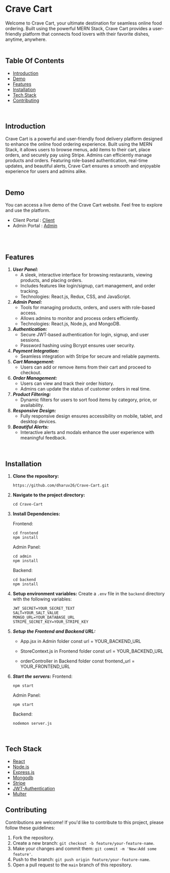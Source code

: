 # Crave Cart
Welcome to Crave Cart, your ultimate destination for seamless online food ordering. Built using the powerful MERN Stack, Crave Cart provides a user-friendly platform that connects food lovers with their favorite dishes, anytime, anywhere.
<br/>
<br/>

## Table Of Contents
- [Introduction](#introduction)
- [Demo](#demo)
- [Features](#features)
- [Installation](#installation)
- [Tech Stack](#tech-stack)
- [Contributing](#contributing)
<br/>

## Introduction

Crave Cart is a powerful and user-friendly food delivery platform designed to enhance the online food ordering experience. Built using the MERN Stack, it allows users to browse menus, add items to their cart, place orders, and securely pay using Stripe. Admins can efficiently manage products and orders. Featuring role-based authentication, real-time updates, and beautiful alerts, Crave Cart ensures a smooth and enjoyable experience for users and admins alike.
<br/>
<br />

## Demo

You can access a live demo of the Crave Cart website. Feel free to explore and use the platform.<br />
   - Client Portal : [Client](http://ec2-13-60-167-207.eu-north-1.compute.amazonaws.com:8080/)<br />
   - Admin Portal : [Admin](http://ec2-13-60-167-207.eu-north-1.compute.amazonaws.com:8081/)
<br />
<br />

## Features
1. ***User Panel:***
   - A sleek, interactive interface for browsing restaurants, viewing products, and placing orders.
   - Includes features like login/signup, cart management, and order tracking.
   - Technologies: React.js, Redux, CSS, and JavaScript.
2. ***Admin Panel:***
   - Tools for managing products, orders, and users with role-based access.
   - Allows admins to monitor and process orders efficiently.
   - Technologies: React.js, Node.js, and MongoDB.
3. ***Authentication:***
   - Secure JWT-based authentication for login, signup, and user sessions.
   - Password hashing using Bcrypt ensures user security.
4. ***Payment Integration:***
   - Seamless integration with Stripe for secure and reliable payments.
5. ***Cart Management:***
   - Users can add or remove items from their cart and proceed to checkout.
6. ***Order Management:***
   - Users can view and track their order history.
   - Admins can update the status of customer orders in real time.
7. ***Product Filtering:***
   - Dynamic filters for users to sort food items by category, price, or availability.
8. ***Responsive Design:***
   - Fully responsive design ensures accessibility on mobile, tablet, and desktop devices.
9. ***Beautiful Alerts:***
   - Interactive alerts and modals enhance the user experience with meaningful feedback.
<br />

## Installation

1. **Clone the repository:**
     
     ```
     https://github.com/dharuv26/Crave-Cart.git
     ```
2. **Navigate to the project directory:**
     
     ```
     cd Crave-Cart
     ```
3. **Install Dependencies:**

   Frontend:
   ```
   cd frontend
   npm install
   ```
   Admin Panel:
   ```
   cd admin
   npm install
   ```
   Backend:
   ```
   cd backend
   npm install
   ```
4. **Setup environment variables:**
   Create a `.env` file in the `backend` directory with the following variables:
   ```
   JWT_SECRET=YOUR_SECRET_TEXT
   SALT=YOUR_SALT_VALUE
   MONGO_URL=YOUR_DATABASE_URL
   STRIPE_SECRET_KEY=YOUR_STRIPE_KEY
   ```
5. ***Setup the Frontend and Backend URL:***
    - App.jsx in Admin folder
        const url = YOUR_BACKEND_URL
     
    - StoreContext.js in Frontend folder
        const url = YOUR_BACKEND_URL
  
    - orderController in Backend folder
        const frontend_url = YOUR_FRONTEND_URL
6. ***Start the servers:***
    Frontend:
   ```
   npm start
   ```
   Admin Panel:
   ```
   npm start
   ```
   Backend:
   ```
   nodemon server.js
   ```
<br />

## Tech Stack
* [React](https://reactjs.org/)
* [Node.js](https://nodejs.org/en)
* [Express.js](https://expressjs.com/)
* [Mongodb](https://www.mongodb.com/)
* [Stripe](https://stripe.com/)
* [JWT-Authentication](https://jwt.io/introduction)
* [Multer](https://www.npmjs.com/package/multer)

## Contributing

  Contributions are welcome! If you'd like to contribute to this project, please follow these     guidelines:

  1. Fork the repository.
  2. Create a new branch: ```git checkout -b feature/your-feature-name```.
  3. Make your changes and commit them: ```git commit -m 'New:Add some feature'```.
  4. Push to the branch: ```git push origin feature/your-feature-name```.
  5. Open a pull request to the `main` branch of this repository.
<br/>
